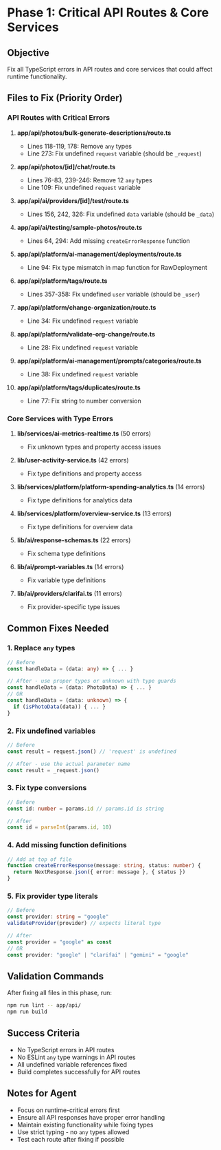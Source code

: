 # Phase 1: Critical API Routes & Core Services

## Objective
Fix all TypeScript errors in API routes and core services that could affect runtime functionality.

## Files to Fix (Priority Order)

### API Routes with Critical Errors
1. **app/api/photos/bulk-generate-descriptions/route.ts**
   - Lines 118-119, 178: Remove `any` types
   - Line 273: Fix undefined `request` variable (should be `_request`)

2. **app/api/photos/[id]/chat/route.ts**
   - Lines 76-83, 239-246: Remove 12 `any` types
   - Line 109: Fix undefined `request` variable

3. **app/api/ai/providers/[id]/test/route.ts**
   - Lines 156, 242, 326: Fix undefined `data` variable (should be `_data`)

4. **app/api/ai/testing/sample-photos/route.ts**
   - Lines 64, 294: Add missing `createErrorResponse` function

5. **app/api/platform/ai-management/deployments/route.ts**
   - Line 94: Fix type mismatch in map function for RawDeployment

6. **app/api/platform/tags/route.ts**
   - Lines 357-358: Fix undefined `user` variable (should be `_user`)

7. **app/api/platform/change-organization/route.ts**
   - Line 34: Fix undefined `request` variable

8. **app/api/platform/validate-org-change/route.ts**
   - Line 28: Fix undefined `request` variable

9. **app/api/platform/ai-management/prompts/categories/route.ts**
   - Line 38: Fix undefined `request` variable

10. **app/api/platform/tags/duplicates/route.ts**
    - Line 77: Fix string to number conversion

### Core Services with Type Errors
1. **lib/services/ai-metrics-realtime.ts** (50 errors)
   - Fix unknown types and property access issues
   
2. **lib/user-activity-service.ts** (42 errors)
   - Fix type definitions and property access

3. **lib/services/platform/platform-spending-analytics.ts** (14 errors)
   - Fix type definitions for analytics data

4. **lib/services/platform/overview-service.ts** (13 errors)
   - Fix type definitions for overview data

5. **lib/ai/response-schemas.ts** (22 errors)
   - Fix schema type definitions

6. **lib/ai/prompt-variables.ts** (14 errors)
   - Fix variable type definitions

7. **lib/ai/providers/clarifai.ts** (11 errors)
   - Fix provider-specific type issues

## Common Fixes Needed

### 1. Replace `any` types
```typescript
// Before
const handleData = (data: any) => { ... }

// After - use proper types or unknown with type guards
const handleData = (data: PhotoData) => { ... }
// OR
const handleData = (data: unknown) => {
  if (isPhotoData(data)) { ... }
}
```

### 2. Fix undefined variables
```typescript
// Before
const result = request.json() // 'request' is undefined

// After - use the actual parameter name
const result = _request.json()
```

### 3. Fix type conversions
```typescript
// Before
const id: number = params.id // params.id is string

// After
const id = parseInt(params.id, 10)
```

### 4. Add missing function definitions
```typescript
// Add at top of file
function createErrorResponse(message: string, status: number) {
  return NextResponse.json({ error: message }, { status })
}
```

### 5. Fix provider type literals
```typescript
// Before
const provider: string = "google"
validateProvider(provider) // expects literal type

// After
const provider = "google" as const
// OR
const provider: "google" | "clarifai" | "gemini" = "google"
```

## Validation Commands
After fixing all files in this phase, run:
```bash
npm run lint -- app/api/
npm run build
```

## Success Criteria
- No TypeScript errors in API routes
- No ESLint `any` type warnings in API routes
- All undefined variable references fixed
- Build completes successfully for API routes

## Notes for Agent
- Focus on runtime-critical errors first
- Ensure all API responses have proper error handling
- Maintain existing functionality while fixing types
- Use strict typing - no `any` types allowed
- Test each route after fixing if possible